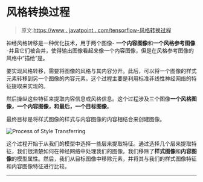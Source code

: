 # 风格转换过程

> 原文:[https://www . javatpoint . com/tensorflow-风格转换过程](https://www.javatpoint.com/tensorflow-process-of-style-transferring)

神经风格转移是一种优化技术，用于两个图像- **一个内容图像**和**一个风格参考图像** -并且它们被合并，使得输出图像看起来像一个内容图像，但是在风格参考图像的风格中“描绘”是。

要实现风格转移，需要将图像的风格与其内容分开。此后，可以将一个图像的样式元素转移到另一个图像的内容元素。这个过程主要是利用标准非线性神经网络的特征提取来实现的。

然后操纵这些特征来提取内容信息或风格信息。这个过程涉及三个图像**一个风格图像，一个内容图像，**和**最后，一个目标图像**。

最终目标是将样式图像的样式与内容图像的内容相结合来创建图像。

![Process of Style Transferring](../Images/fbc546c5d78a662293ab497adcd694b6.png)

这个过程开始于从我们的模型中选择一些层来提取特征。通过选择几个层来提取特征，我们很清楚如何在神经网络中处理我们的图像。我们移除了**样式图像**和**内容图像**的模型属性。然后，我们从目标图像中移除元素，并将其与我们的样式图像特征和内容图像特征进行比较。

* * *